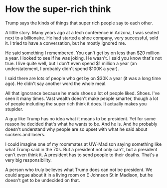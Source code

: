 # How the super-rich think
Trump says the kinds of things that super rich people say to each other.

A little story. Many years ago at a tech conference in Arizona, I was seated next to a billionaire. He had started a shoe company, very successful, sold it. I tried to have a conversation, but he mostly ignored me.

He said something I remembered. You can't get by on less than $20 million a year. I looked to see if he was joking. He wasn't. I said you know that's not true. I live quite well, but I don't even spend $1 million a year (an understatement, I probably didn't spend $100K a year).

I said there are lots of people who get by on $30K a year (it was a long time ago). He didn't say another word the whole meal.

All that ignorance because he made shoes a lot of people liked. Shoes. I've seen it many times. Vast wealth doesn't make people smarter, though a lot of people including the super rich think it does. It actually makes you stupider.

A guy like Trump has no idea what it means to be president. Yet for some reason he decided that's what he wants to be. And he is. And he probably doesn't understand why people are so upset with what he said about suckers and losers.

I could imagine one of my roommates at UW-Madison saying something like what Trump said in the 70s. But a president not only can't, but a president can't even think it. A president has to send people to their deaths. That's a very big responsibility.

A person who truly believes what Trump does can not be president. We could argue about it in a living room on E Johnson St in Madison, but he doesn't get to be undecided on that.

